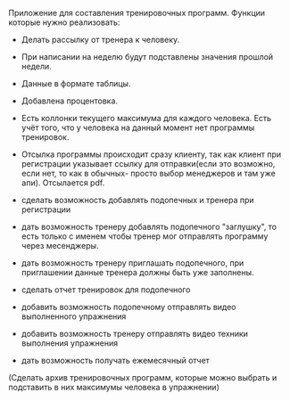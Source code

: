 Приложение для составления тренировочных программ.
Функции которые нужно реализовать:

- Делать рассылку от тренера к человеку.

- При написании на неделю будут подставлены значения прошлой недели.

- Данные в формате таблицы.

- Добавлена процентовка.

- Есть коллонки текущего максимума для каждого человека. Есть учёт того, что у человека на данный момент нет программы тренировок. 

- Отсылка программы происходит сразу клиенту, так как клиент при регистрации указывает ссылку для отправки(если это возможно, если нет, то как в обычных- просто выбор менеджеров и там уже апи). Отсылается pdf.

- сделать возможность добавлять подопечных и тренера при регистрации

- дать возможность тренеру добавлять подопечного "заглушку", то есть только с именем 
чтобы тренер мог отправлять программу через месенджеры.

- дать возможность тренеру приглашать подопечного, при приглашении данные тренера должны быть уже заполнены.

- сделать отчет тренировок для подопечного

- добавить возможность подопечному отправлять видео выполненного упражнения

- добавить возможность тренеру отправлять видео техники выполнения упражнения

- дать возможность получать ежемесячный отчет

(Сделать архив тренировочных программ, которые можно выбрать и подставить в них максимумы человека в упражнении)
